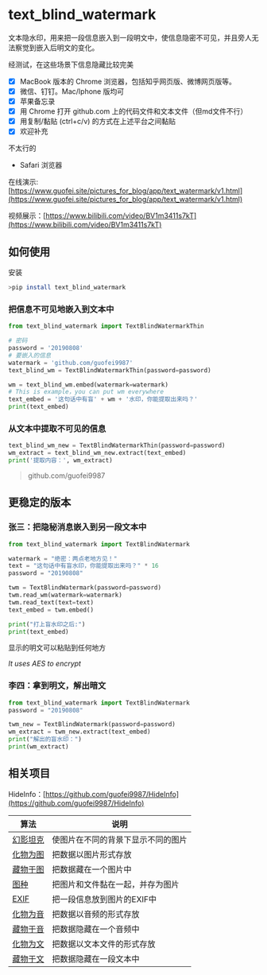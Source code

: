 # text_blind_watermark

文本隐水印，用来把一段信息嵌入到一段明文中，使信息隐密不可见，并且旁人无法察觉到嵌入后明文的变化。

经测试，在这些场景下信息隐藏比较完美
- [x] MacBook 版本的 Chrome 浏览器，包括知乎网页版、微博网页版等。
- [x] 微信、钉钉。Mac/Iphone 版均可
- [x] 苹果备忘录
- [x] 用 Chrome 打开 github.com 上的代码文件和文本文件（但md文件不行）
- [x] 用复制/黏贴 (ctrl+c/v) 的方式在上述平台之间黏贴
- [x] 欢迎补充

不太行的
- Safari 浏览器



在线演示: [https://www.guofei.site/pictures_for_blog/app/text_watermark/v1.html](https://www.guofei.site/pictures_for_blog/app/text_watermark/v1.html)

视频展示：[https://www.bilibili.com/video/BV1m3411s7kT](https://www.bilibili.com/video/BV1m3411s7kT)

## 如何使用

安装

```bash
>pip install text_blind_watermark
```


### 把信息不可见地嵌入到文本中

```python
from text_blind_watermark import TextBlindWatermarkThin

# 密码
password = '20190808'
# 要嵌入的信息
watermark = 'github.com/guofei9987'
text_blind_wm = TextBlindWatermarkThin(password=password)

wm = text_blind_wm.embed(watermark=watermark)
# This is example，you can put wm everywhere
text_embed = '这句话中有盲' + wm + '水印，你能提取出来吗？'
print(text_embed)
```


### 从文本中提取不可见的信息

```python
text_blind_wm_new = TextBlindWatermarkThin(password=password)
wm_extract = text_blind_wm_new.extract(text_embed)
print('提取内容：', wm_extract)
```

>github.com/guofei9987

## 更稳定的版本
### 张三：把隐秘消息嵌入到另一段文本中

```python
from text_blind_watermark import TextBlindWatermark

watermark = "绝密：两点老地方见！"
text = "这句话中有盲水印，你能提取出来吗？" * 16
password = "20190808"

twm = TextBlindWatermark(password=password)
twm.read_wm(watermark=watermark)
twm.read_text(text=text)
text_embed = twm.embed()

print("打上盲水印之后:")
print(text_embed)
```

显示的明文可以粘贴到任何地方

*It uses AES to encrypt*

### 李四：拿到明文，解出暗文

```python
from text_blind_watermark import TextBlindWatermark
password = "20190808"

twm_new = TextBlindWatermark(password=password)
wm_extract = twm_new.extract(text_embed)
print("解出的盲水印：")
print(wm_extract)
```

## 相关项目

HideInfo：[https://github.com/guofei9987/HideInfo](https://github.com/guofei9987/HideInfo)


| 算法   | 说明                |
|------|-------------------|
| [幻影坦克](https://github.com/guofei9987/HideInfo/blob/main/example/example_mirage_tank.py) | 使图片在不同的背景下显示不同的图片 |
| [化物为图](https://github.com/guofei9987/HideInfo/blob/main/example/example_hide_as_img.py) | 把数据以图片形式存放        |
| [藏物于图](https://github.com/guofei9987/HideInfo/blob/main/example/example_hide_in_img.py) | 把数据藏在一个图片中          |
| [图种](https://github.com/guofei9987/HideInfo/blob/main/example/example_img_seed.py)   | 把图片和文件黏在一起，并存为图片  |
| [EXIF](https://github.com/guofei9987/HideInfo/blob/main/example/example_img_exif.py) | 把一段信息放到图片的EXIF中   |
| [化物为音](https://github.com/guofei9987/HideInfo/blob/main/example/example_hide_as_music.py) | 把数据以音频的形式存放       |
| [藏物于音](https://github.com/guofei9987/HideInfo/blob/main/example/example_hide_in_music.py) | 把数据隐藏在一个音频中       |
| [化物为文](https://github.com/guofei9987/HideInfo/blob/main/example/example_hide_as_txt.py) | 把数据以文本文件的形式存放 |
| [藏物于文](https://github.com/guofei9987/HideInfo/blob/main/example/example_hide_in_txt.py) | 把数据隐藏在一段文本中 |

